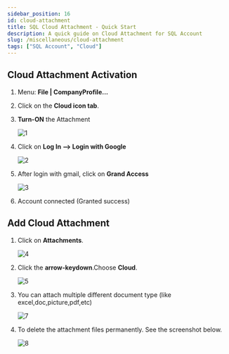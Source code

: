 ```yaml
---
sidebar_position: 16
id: cloud-attachment
title: SQL Cloud Attachment - Quick Start
description: A quick guide on Cloud Attachment for SQL Account
slug: /miscellaneous/cloud-attachment
tags: ["SQL Account", "Cloud"]
---
```


## Cloud Attachment Activation

   1. Menu: **File | CompanyProfile...**

   2. Click on the **Cloud icon tab**.

   3. **Turn-ON** the Attachment

      ![1](/img/miscellaneous/cloud-attachment/1.png)

   4. Click on **Log In —> Login with Google**

      ![2](/img/miscellaneous/cloud-attachment/2.png)

   5. After login with gmail, click on **Grand Access**

      ![3](/img/miscellaneous/cloud-attachment/3.png)

   6. Account connected (Granted success)

## Add Cloud Attachment

   1. Click on **Attachments**.

      ![4](/img/miscellaneous/cloud-attachment/4.png)

   2. Click the **arrow-keydown**.Choose **Cloud**.

      ![5](/img/miscellaneous/cloud-attachment/5.png)

   3. You can attach multiple different document type (like excel,doc,picture,pdf,etc)

      ![7](/img/miscellaneous/cloud-attachment/7.png)

   4. To delete the attachment files permanently. See the screenshot below.

      ![8](/img/miscellaneous/cloud-attachment/8.png)
